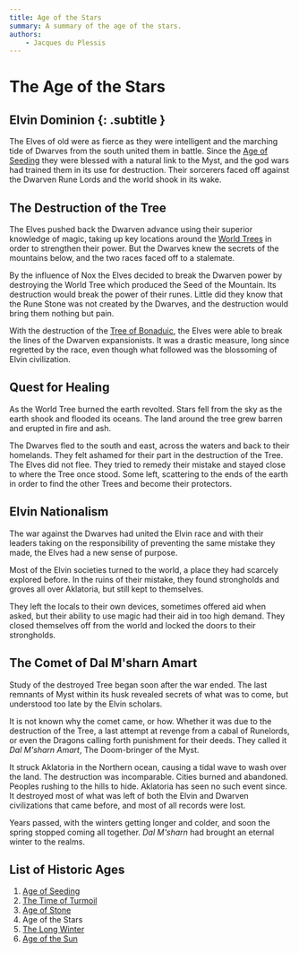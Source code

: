 ```yaml
---
title: Age of the Stars
summary: A summary of the age of the stars.
authors:
    - Jacques du Plessis
---
```

# The Age of the Stars
## Elvin Dominion {: .subtitle }
The Elves of old were as fierce as they were intelligent and the marching tide of Dwarves from the south united them in battle.  Since the [Age of Seeding](../age_of_seeding) they were blessed with a natural link to the Myst, and the god wars had trained them in its use for destruction.  Their sorcerers faced off against the Dwarven Rune Lords and the world shook in its wake.

## The Destruction of the Tree
The Elves pushed back the Dwarven advance using their superior knowledge of magic, taking up key locations around the [World Trees](../../../cosmology/magic/places_of_power/world_trees) in order to strengthen their power.  But the Dwarves knew the secrets of the mountains below, and the two races faced off to a stalemate.

By the influence of Nox the Elves decided to break the Dwarven power by destroying the World Tree which produced the Seed of the Mountain.  Its destruction would break the power of their runes.  Little did they know that the Rune Stone was not created by the Dwarves, and the destruction would bring them nothing but pain.

With the destruction of the [Tree of Bonaduic](../../../cosmology/magic/places_of_power/world_trees#tree-of-bonaduic), the Elves were able to break the lines of the Dwarven expansionists.  It was a drastic measure, long since regretted by the race, even though what followed was the blossoming of Elvin civilization.

## Quest for Healing
As the World Tree burned the earth revolted.  Stars fell from the sky as the earth shook and flooded its oceans.  The land around the tree grew barren and erupted in fire and ash.

The Dwarves fled to the south and east, across the waters and back to their homelands.  They felt ashamed for their part in the destruction of the Tree.  The Elves did not flee.  They tried to remedy their mistake and stayed close to where the Tree once stood.  Some left, scattering to the ends of the earth in order to find the other Trees and become their protectors.

## Elvin Nationalism
The war against the Dwarves had united the Elvin race and with their leaders taking on the responsibility of preventing the same mistake they made, the Elves had a new sense of purpose.

Most of the Elvin societies turned to the world, a place they had scarcely explored before.  In the ruins of their mistake, they found strongholds and groves all over Aklatoria, but still kept to themselves.

They left the locals to their own devices, sometimes offered aid when asked, but their ability to use magic had their aid in too high demand.  They closed themselves off from the world and locked the doors to their strongholds.

## The Comet of Dal M'sharn Amart
Study of the destroyed Tree began soon after the war ended.  The last remnants of Myst within its husk revealed secrets of what was to come, but understood too late by the Elvin scholars.

It is not known why the comet came, or how.  Whether it was due to the destruction of the Tree, a last attempt at revenge from a cabal of Runelords, or even the Dragons calling forth punishment for their deeds.  They called it _Dal M'sharn Amart_, The Doom-bringer of the Myst.

It struck Aklatoria in the Northern ocean, causing a tidal wave to wash over the land.  The destruction was incomparable. Cities burned and abandoned.  Peoples rushing to the hills to hide.  Aklatoria has seen no such event since. It destroyed most of what was left of both the Elvin and Dwarven civilizations that came before, and most of all records were lost.

Years passed, with the winters getting longer and colder, and soon the spring stopped coming all together. _Dal M'sharn_ had brought an eternal winter to the realms.

## List of Historic Ages
1. [Age of Seeding](../age_of_seeding)
2. [The Time of Turmoil](../time_of_turmoil)
3. [Age of Stone](../age_of_stone)
4. Age of the Stars
5. [The Long Winter](../long_winter)
6. [Age of the Sun](../age_of_the_sun)
